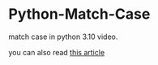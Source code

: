 # Python-Match-Case
match case in python 3.10 video.

you can also read [this article](https://fossfa.ir/blog/match-case-in-python/)
